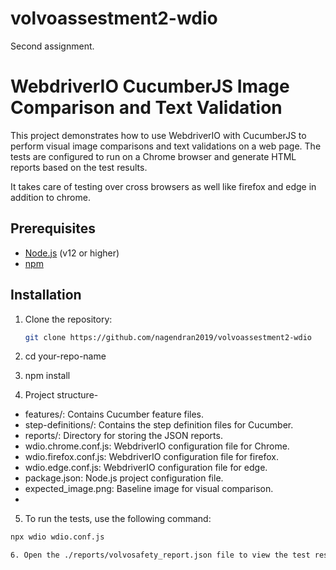 # volvoassestment2-wdio
Second assignment.

# WebdriverIO CucumberJS Image Comparison and Text Validation

This project demonstrates how to use WebdriverIO with CucumberJS to perform visual image comparisons and text validations on a web page. The tests are configured to run on a Chrome browser and generate HTML reports based on the test results.

It takes care of testing over cross browsers as well like firefox and edge in addition to chrome.

## Prerequisites

- [Node.js](https://nodejs.org/en/) (v12 or higher)
- [npm](https://www.npmjs.com/get-npm)

## Installation

1. Clone the repository:

   ```bash
   git clone https://github.com/nagendran2019/volvoassestment2-wdio

2. cd your-repo-name
3. npm install
4. Project structure-

* features/: Contains Cucumber feature files.
* step-definitions/: Contains the step definition files for Cucumber.
* reports/: Directory for storing the JSON reports.
* wdio.chrome.conf.js: WebdriverIO configuration file for Chrome.
* wdio.firefox.conf.js: WebdriverIO configuration file for firefox.
* wdio.edge.conf.js: WebdriverIO configuration file for edge.
* package.json: Node.js project configuration file.
* expected_image.png: Baseline image for visual comparison.
* 
5. To run the tests, use the following command:
```bash
npx wdio wdio.conf.js

6. Open the ./reports/volvosafety_report.json file to view the test results.
